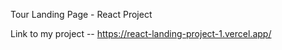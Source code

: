 Tour Landing Page - React Project

Link to my project -- https://react-landing-project-1.vercel.app/
